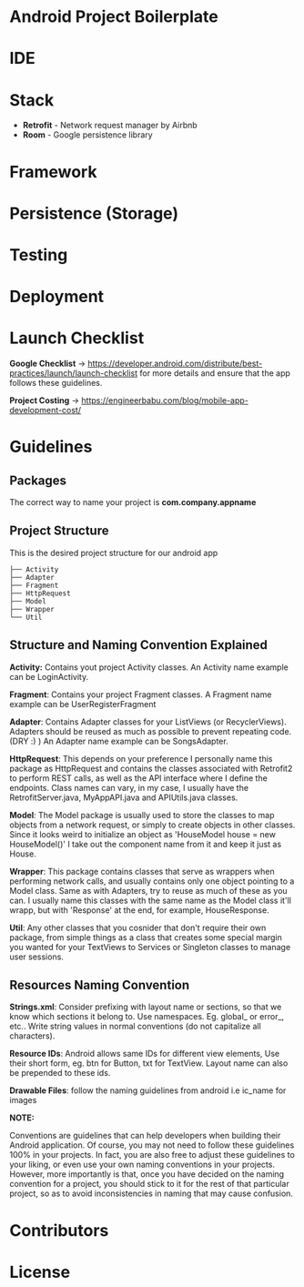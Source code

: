 # **Android Project Boilerplate**

# **IDE**


# **Stack**
- **Retrofit** - Network request manager by Airbnb
- **Room** - Google persistence library


# **Framework**


# **Persistence (Storage)**

# **Testing**

# **Deployment**

# **Launch Checklist**

**Google Checklist**
-> https://developer.android.com/distribute/best-practices/launch/launch-checklist for more details and ensure that the app follows these guidelines.

**Project Costing**
-> https://engineerbabu.com/blog/mobile-app-development-cost/



# **Guidelines**

## Packages
The correct way to name your project is **com.company.appname**


## **Project Structure**
This is the desired project structure for our android app


    ├── Activity                
    ├── Adapter                    
    ├── Fragment                                       
    ├── HttpRequest                   
    ├── Model    
    ├── Wrapper                   
    └── Util

## Structure and Naming Convention Explained

**Activity:** Contains yout project Activity classes. An Activity name example can be LoginActivity.

**Fragment**: Contains your project Fragment classes. A Fragment name example can be UserRegisterFragment

**Adapter**: Contains Adapter classes for your ListViews (or RecyclerViews). Adapters should be reused as much as possible to prevent repeating code. (DRY :) ) An Adapter name example can be SongsAdapter.

**HttpRequest**: This depends on your preference I personally name this package as HttpRequest and contains the classes associated with Retrofit2 to perform REST calls, as well as the API interface where I define the endpoints. Class names can vary, in my case, I usually have the RetrofitServer.java, MyAppAPI.java and APIUtils.java classes.

**Model**: The Model package is usually used to store the classes to map objects from a network request, or simply to create objects in other classes. Since it looks weird to initialize an object as 'HouseModel house = new HouseModel()' I take out the component name from it and keep it just as House.

**Wrapper**: This package contains classes that serve as wrappers when performing network calls, and usually contains only one object pointing to a Model class. Same as with Adapters, try to reuse as much of these as you can. I usually name this classes with the same name as the Model class it'll wrapp, but with 'Response' at the end, for example, HouseResponse.

**Util**: Any other classes that you cosnider that don't require their own package, from simple things as a class that creates some special margin you wanted for your TextViews to Services or Singleton classes to manage user sessions.



## Resources Naming Convention



**Strings.xml**:  Consider prefixing with layout name or sections, so that we know which sections it belong to. Use namespaces. Eg. global_ or error_, etc.. Write string values in normal conventions (do not capitalize all characters).


**Resource IDs**: Android allows same IDs for different view elements, Use their short form, eg. btn for Button, txt for TextView. Layout name can also be prepended to these ids.

**Drawable Files**: follow the naming guidelines from android i.e ic_name for images


**NOTE:**

Conventions are guidelines that can help developers when building their Android application. Of course, you may not need to follow these guidelines 100% in your projects. In fact, you are also free to adjust these guidelines to your liking, or even use your own naming conventions in your projects. However, more importantly is that, once you have decided on the naming convention for a project, you should stick to it for the rest of that particular project, so as to avoid inconsistencies in naming that may cause confusion.


# Contributors

# License
